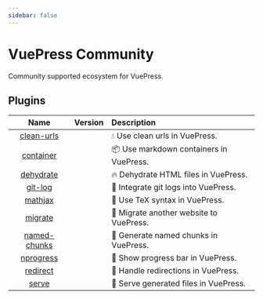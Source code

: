 ```yaml
---
sidebar: false
---
```


# VuePress Community

Community supported ecosystem for VuePress.

## Plugins

| Name | Version | Description |
|:-:|:-:|:- |
| [clean-urls](./plugins/clean-urls.md) | <NpmLink pkg="vuepress-plugin-clean-urls"/> | :droplet: Use clean urls in VuePress. |
| [container](./plugins/container.md) | <NpmLink pkg="vuepress-plugin-container"/> | :package: Use markdown containers in VuePress. |
| [dehydrate](./plugins/dehydrate.md) | <NpmLink pkg="vuepress-plugin-dehydrate"/> | :fire: Dehydrate HTML files in VuePress. |
| [git-log](./plugins/git-log.md) | <NpmLink pkg="vuepress-plugin-git-log"/> | :floppy_disk: Integrate git logs into VuePress. |
| [mathjax](./plugins/mathjax.md) | <NpmLink pkg="vuepress-plugin-mathjax"/> | :page_with_curl: Use TeX syntax in VuePress. |
| [migrate](./plugins/migrate.md) | <NpmLink pkg="vuepress-plugin-migrate"/> | :paw_prints: Migrate another website to VuePress. |
| [named-chunks](./plugins/named-chunks.md) | <NpmLink pkg="vuepress-plugin-named-chunks"/> | :paperclip: Generate named chunks in VuePress. |
| [nprogress](./plugins/nprogress.md) | <NpmLink pkg="vuepress-plugin-nprogress"/> | :running: Show progress bar in VuePress. |
| [redirect](./plugins/redirect.md) | <NpmLink pkg="vuepress-plugin-redirect"/> | :traffic_light: Handle redirections in VuePress. |
| [serve](./plugins/serve.md) | <NpmLink pkg="vuepress-plugin-serve"/> | :key: Serve generated files in VuePress. |
